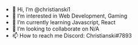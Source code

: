 - 👋 Hi, I’m @christianski1
- 👀 I’m interested in Web Development, Gaming
- 🌱 I’m currently learning Javascript, React
- 💞️ I’m looking to collaborate on N/A
- 📫 How to reach me Discord: Christianski#7893

<!---
christianski1/christianski1 is a ✨ special ✨ repository because its `README.md` (this file) appears on your GitHub profile.
You can click the Preview link to take a look at your changes.
--->
